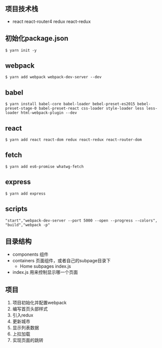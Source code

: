 ## 项目技术栈
- react react-router4 redux react-redux
## 初始化package.json
```
$ yarn init -y
```
## webpack
```
$ yarn add webpack webpack-dev-server --dev
```
## babel
```
$ yarn install babel-core babel-loader bebel-preset-es2015 bebel-preset-stage-0 babel-preset-react css-loader style-loader less less-loader html-webpack-plugin --dev
```
## react
```
$ yarn add react react-dom redux react-redux react-router-dom
```
## fetch
```
$ yarn add es6-promise whatwg-fetch
```
## express
```
$ yarn add express
```
## scripts
```
"start","webpack-dev-server --port 5000 --open --progress --colors",
"build","webpack -p"
```

## 目录结构
- components 组件
- containers 页面组件，或者自己的subpage目录下
  - Home
    subpages
    index.js
- index.js 用来控制显示哪一个页面


## 项目
1. 项目初始化并配置webpack
2. 编写首页头部样式
3. 引入redux
4. 更新城市
5. 显示列表数据
6. 上拉加载
7. 实现页面的跳转
